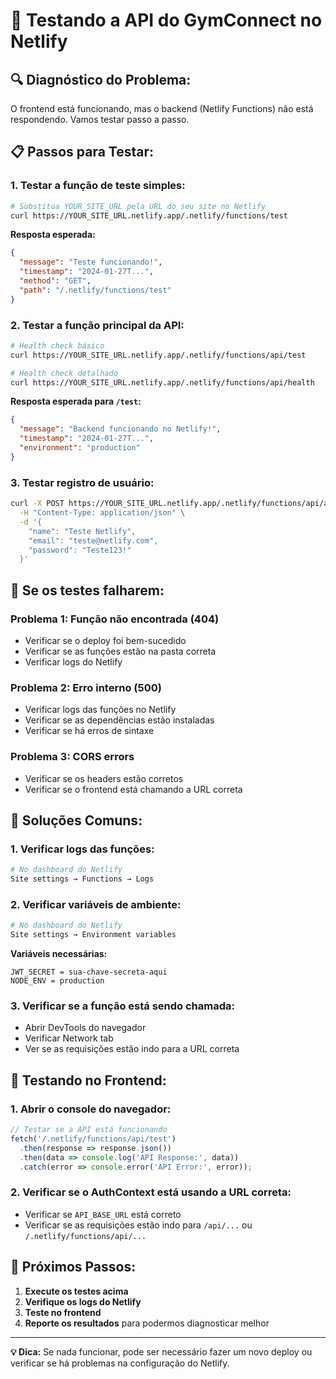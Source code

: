 # 🧪 Testando a API do GymConnect no Netlify

## 🔍 **Diagnóstico do Problema:**

O frontend está funcionando, mas o backend (Netlify Functions) não está respondendo. Vamos testar passo a passo.

## 📋 **Passos para Testar:**

### **1. Testar a função de teste simples:**
```bash
# Substitua YOUR_SITE_URL pela URL do seu site no Netlify
curl https://YOUR_SITE_URL.netlify.app/.netlify/functions/test
```

**Resposta esperada:**
```json
{
  "message": "Teste funcionando!",
  "timestamp": "2024-01-27T...",
  "method": "GET",
  "path": "/.netlify/functions/test"
}
```

### **2. Testar a função principal da API:**
```bash
# Health check básico
curl https://YOUR_SITE_URL.netlify.app/.netlify/functions/api/test

# Health check detalhado
curl https://YOUR_SITE_URL.netlify.app/.netlify/functions/api/health
```

**Resposta esperada para `/test`:**
```json
{
  "message": "Backend funcionando no Netlify!",
  "timestamp": "2024-01-27T...",
  "environment": "production"
}
```

### **3. Testar registro de usuário:**
```bash
curl -X POST https://YOUR_SITE_URL.netlify.app/.netlify/functions/api/auth/register \
  -H "Content-Type: application/json" \
  -d '{
    "name": "Teste Netlify",
    "email": "teste@netlify.com",
    "password": "Teste123!"
  }'
```

## 🚨 **Se os testes falharem:**

### **Problema 1: Função não encontrada (404)**
- Verificar se o deploy foi bem-sucedido
- Verificar se as funções estão na pasta correta
- Verificar logs do Netlify

### **Problema 2: Erro interno (500)**
- Verificar logs das funções no Netlify
- Verificar se as dependências estão instaladas
- Verificar se há erros de sintaxe

### **Problema 3: CORS errors**
- Verificar se os headers estão corretos
- Verificar se o frontend está chamando a URL correta

## 🔧 **Soluções Comuns:**

### **1. Verificar logs das funções:**
```bash
# No dashboard do Netlify
Site settings → Functions → Logs
```

### **2. Verificar variáveis de ambiente:**
```bash
# No dashboard do Netlify
Site settings → Environment variables
```

**Variáveis necessárias:**
```
JWT_SECRET = sua-chave-secreta-aqui
NODE_ENV = production
```

### **3. Verificar se a função está sendo chamada:**
- Abrir DevTools do navegador
- Verificar Network tab
- Ver se as requisições estão indo para a URL correta

## 📱 **Testando no Frontend:**

### **1. Abrir o console do navegador:**
```javascript
// Testar se a API está funcionando
fetch('/.netlify/functions/api/test')
  .then(response => response.json())
  .then(data => console.log('API Response:', data))
  .catch(error => console.error('API Error:', error));
```

### **2. Verificar se o AuthContext está usando a URL correta:**
- Verificar se `API_BASE_URL` está correto
- Verificar se as requisições estão indo para `/api/...` ou `/.netlify/functions/api/...`

## 🎯 **Próximos Passos:**

1. **Execute os testes acima**
2. **Verifique os logs do Netlify**
3. **Teste no frontend**
4. **Reporte os resultados** para podermos diagnosticar melhor

---

**💡 Dica:** Se nada funcionar, pode ser necessário fazer um novo deploy ou verificar se há problemas na configuração do Netlify.
